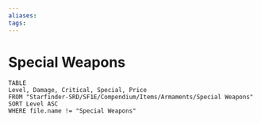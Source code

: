```yaml
---
aliases: 
tags: 
---
```


# Special Weapons

``` dataview
TABLE
Level, Damage, Critical, Special, Price
FROM "Starfinder-SRD/SF1E/Compendium/Items/Armaments/Special Weapons"
SORT Level ASC
WHERE file.name != "Special Weapons"
```